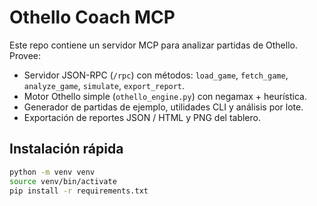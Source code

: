 # Othello Coach MCP

Este repo contiene un servidor MCP para analizar partidas de Othello.  
Provee:
- Servidor JSON-RPC (`/rpc`) con métodos: `load_game`, `fetch_game`, `analyze_game`, `simulate`, `export_report`.
- Motor Othello simple (`othello_engine.py`) con negamax + heurística.
- Generador de partidas de ejemplo, utilidades CLI y análisis por lote.
- Exportación de reportes JSON / HTML y PNG del tablero.

## Instalación rápida
```bash
python -m venv venv
source venv/bin/activate
pip install -r requirements.txt
